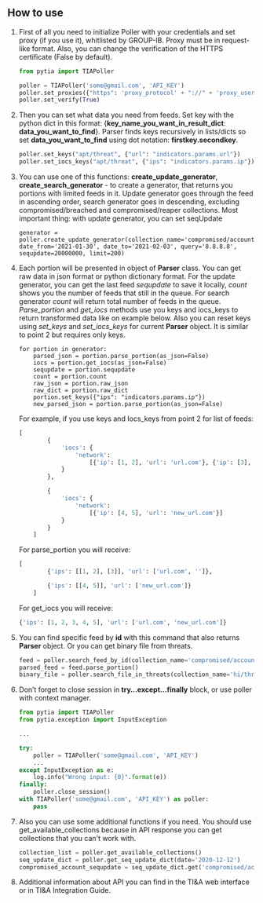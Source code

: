 ﻿
## **How to use**
1. First of all you need to initialize Poller with your credentials and set proxy (if you use it), whitlisted by GROUP-IB. Proxy must be in request-like format. Also, you can change the verification of the HTTPS certificate (False by default).
	```python
	from pytia import TIAPoller

	poller = TIAPoller('some@gmail.com', 'API_KEY')
	poller.set_proxies({"https": 'proxy_protocol' + "://" + 'proxy_user' + ":" + 'proxy_password' + "@" +  'proxy_ip' + ":" + 'proxy_port'})
	poller.set_verify(True)
	```
	
2. Then you can set what data you need from feeds. Set key with the python dict in this format: {**key_name_you_want_in_result_dict**: **data_you_want_to_find**}. Parser finds keys recursively in lists/dicts so set **data_you_want_to_find** using dot notation: **firstkey.secondkey**.
	```python
	poller.set_keys("apt/threat", {"url": "indicators.params.url"})
	poller.set_iocs_keys("apt/threat", {"ips": "indicators.params.ip"})
	```

3. You can use one of this functions: **create_update_generator**, **create_search_generator** - to create a generator, that returns you portions with limited feeds in it. Update generator goes through the feed in ascending order, search generator goes in descending, excluding compromised/breached and compromised/reaper collections. Most important thing: with update generator, you can set seqUpdate
	```
	generator = poller.create_update_generator(collection_name='compromised/account', date_from='2021-01-30', date_to='2021-02-03', query='8.8.8.8', sequpdate=20000000, limit=200)
	```

4. Each portion will be presented in object of **Parser** class. You can get raw data in json format or python dictionary format. For the update generator, you can get the last feed *sequpdate* to save it locally, *count* shows you the number of feeds that still in the queue. For search generator *count* will return total number of feeds in the queue. *Parse_portion* and *get_iocs* methods use you keys and iocs_keys to return transformed data like on example below. Also you can reset keys using *set_keys* and *set_iocs_keys* for current **Parser** object. It is similar to point 2 but requires only keys.
	```
	for portion in generator:  
	    parsed_json = portion.parse_portion(as_json=False)  
	    iocs = portion.get_iocs(as_json=False) 
	    sequpdate = portion.sequpdate  
	    count = portion.count  
	    raw_json = portion.raw_json  
	    raw_dict = portion.raw_dict
	    portion.set_keys({"ips": "indicators.params.ip"})
	    new_parsed_json = portion.parse_portion(as_json=False)  
	```
	For example, if you use keys and Iocs_keys from point 2 for list of feeds:  
	```python
	[
            {
                'iocs': {
                    'network':
                        [{'ip': [1, 2], 'url': 'url.com'}, {'ip': [3], 'url': ''}]
                }
            },

            {
                'iocs': {
                    'network':
                        [{'ip': [4, 5], 'url': 'new_url.com'}]
                }
            }
        ]
	```
	For parse_portion you will receive:
	```python
	[
            {'ips': [[1, 2], [3]], 'url': ['url.com', '']},

            {'ips': [[4, 5]], 'url': ['new_url.com']}
        ]
	```
	For get_iocs you will receive:
	```python
	{'ips': [1, 2, 3, 4, 5], 'url': ['url.com', 'new_url.com']}
	```
5. You can find specific feed by **id** with this command that also returns **Parser** object. Or you can get binary file from threats.
	```python
	feed = poller.search_feed_by_id(collection_name='compromised/account', feed_id='some_id')  
	parsed_feed = feed.parse_portion()  
	binary_file = poller.search_file_in_threats(collection_name='hi/threat', feed_id='some_id', file_id='some_file_id_inside_feed')
	```

6. Don’t forget to close session in **try…except…finally** block, or use poller with context manager. 
	```python
	from pytia import TIAPoller
	from pytia.exception import InputException
	
	...
	
	try:
	    poller = TIAPoller('some@gmail.com', 'API_KEY')
	    ...
	except InputException as e:
	    log.info("Wrong input: {0}".format(e))
	finally:
	    poller.close_session()
	with TIAPoller('some@gmail.com', 'API_KEY') as poller:
	    pass
	```

7. Also you can use some additional functions if you need. You should use get_available_collections because in API response you can get collections that you can't work with.
	```python
	collection_list = poller.get_available_collections()  
	seq_update_dict = poller.get_seq_update_dict(date='2020-12-12')  
	compromised_account_sequpdate = seq_update_dict.get('compromised/account')
	```

8. Additional information about API you can find in the TI&A web interface or in TI&A Integration Guide.
